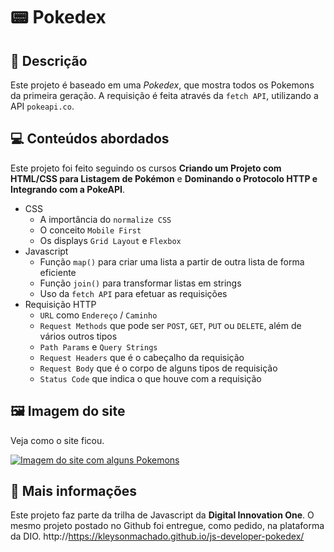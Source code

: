# 📟 Pokedex

## 📃 Descrição

Este projeto é baseado em uma *Pokedex*, que mostra todos os Pokemons da primeira geração. A requisição é feita através da `fetch API`, utilizando a API `pokeapi.co`.

## 💻 Conteúdos abordados

Este projeto foi feito seguindo os cursos **Criando um Projeto com HTML/CSS para Listagem de Pokémon** e **Dominando o Protocolo HTTP e Integrando com a PokeAPI**.

- CSS
  - A importância do `normalize CSS`
  - O conceito `Mobile First`
  - Os displays `Grid Layout` e `Flexbox`
- Javascript
  - Função `map()` para criar uma lista a partir de outra lista de forma eficiente
  - Função `join()` para transformar listas em strings
  - Uso da `fetch API` para efetuar as requisições
- Requisição HTTP
  - `URL` como `Endereço` / `Caminho`
  - `Request Methods` que pode ser `POST`, `GET`, `PUT` ou `DELETE`, além de vários outros tipos
  - `Path Params` e `Query Strings`
  - `Request Headers` que é o cabeçalho da requisição
  - `Request Body` que é o corpo de alguns tipos de requisição
  - `Status Code` que indica o que houve com a requisição

## 🖼️ Imagem do site

Veja como o site ficou.

[![Imagem do site com alguns Pokemons](https://github.com/GracilianoOG/dio-desafio-pokedex/raw/main/assets/images/index-screenshot.png)](https://github.com/GracilianoOG/dio-desafio-pokedex/blob/main/assets/images/index-screenshot.png)

## 📌 Mais informações

Este projeto faz parte da trilha de Javascript da **Digital Innovation One**. O mesmo projeto postado no Github foi entregue, como pedido, na plataforma da DIO.
http://https://kleysonmachado.github.io/js-developer-pokedex/
